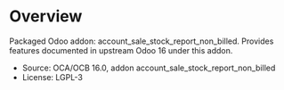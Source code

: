 # Overview

Packaged Odoo addon: account_sale_stock_report_non_billed. Provides features documented in upstream Odoo 16 under this addon.

- Source: OCA/OCB 16.0, addon account_sale_stock_report_non_billed
- License: LGPL-3
